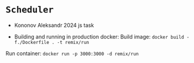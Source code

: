 # `Scheduler`

- Kononov Aleksandr 2024 js task

* Building and running in production docker:
Build image:
```docker build -f./Dockerfile . -t remix/run```

Run container:
```docker run -p 3000:3000 -d remix/run```
